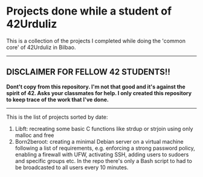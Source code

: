 # Projects done while a student of 42Urduliz

This is a collection of the projects I completed while doing the 'common core' of 42Urduliz in Bilbao.

---
## DISCLAIMER FOR FELLOW 42 STUDENTS!!
**Dont't copy from this repository. I'm not that good and it's against the spirit of 42. Asks your classmates for help. I only created this repository to keep trace of the work that I've done.**

---

This is the list of projects sorted by date:
1. Libft: recreating some basic C functions like strdup or strjoin using only malloc and free
2. Born2beroot: creating a minimal Debian server on a virtual machine following a list of requirements, e.g. enforcing a strong password policy, enabling a firewall with UFW, activating SSH, adding users to sudoers and specific groups etc. In the repo there's only a Bash script to had to be broadcasted to all users every 10 minutes.  
